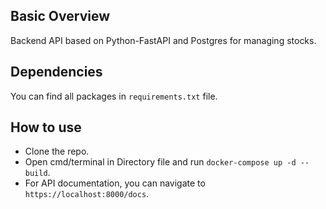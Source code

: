 ## Basic Overview

Backend API based on Python-FastAPI and Postgres for managing stocks.

## Dependencies

You can find all packages in `requirements.txt` file.

## How to use

- Clone the repo.
- Open cmd/terminal in Directory file and run `docker-compose up -d --build`.
- For API documentation, you can navigate to `https://localhost:8000/docs`.
